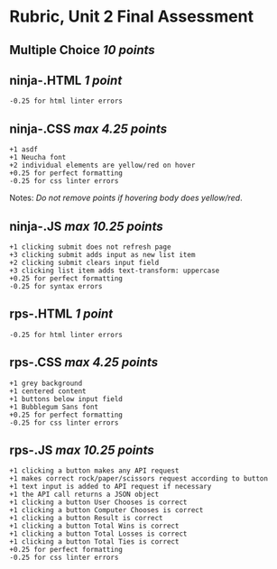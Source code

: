 # Rubric, Unit 2 Final Assessment

## Multiple Choice _10 points_

## ninja-<name>.HTML _1 point_
```
-0.25 for html linter errors
```

## ninja-<name>.CSS _max 4.25 points_
```
+1 asdf
+1 Neucha font
+2 individual elements are yellow/red on hover
+0.25 for perfect formatting
-0.25 for css linter errors
```

Notes: _Do not remove points if hovering body does yellow/red_.

## ninja-<name>.JS _max 10.25 points_
```
+1 clicking submit does not refresh page
+3 clicking submit adds input as new list item
+2 clicking submit clears input field
+3 clicking list item adds text-transform: uppercase
+0.25 for perfect formatting
-0.25 for syntax errors
```

## rps-<name>.HTML _1 point_
```
-0.25 for html linter errors
```

## rps-<name>.CSS _max 4.25 points_
```
+1 grey background
+1 centered content
+1 buttons below input field
+1 Bubblegum Sans font
+0.25 for perfect formatting
-0.25 for css linter errors
```

## rps-<name>.JS _max 10.25 points_
```
+1 clicking a button makes any API request
+1 makes correct rock/paper/scissors request according to button
+1 text input is added to API request if necessary
+1 the API call returns a JSON object
+1 clicking a button User Chooses is correct
+1 clicking a button Computer Chooses is correct
+1 clicking a button Result is correct
+1 clicking a button Total Wins is correct
+1 clicking a button Total Losses is correct
+1 clicking a button Total Ties is correct
+0.25 for perfect formatting
-0.25 for css linter errors
```
